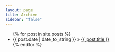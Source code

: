 ```yaml
---
layout: page
title: Archive
sidebar: "false"
---
```


<ul>
  {% for post in site.posts %}
    <li>
        <span class="recent-news-date">{{ post.date | date_to_string }} »</span>
        <a href="{{ post.url }}" >{{ post.title }}</a>
    </li>
  {% endfor %}
</ul>